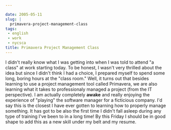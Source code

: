 ```yaml
---

date: 2005-05-11
slug: |
  primavera-project-management-class
tags:
 - english
 - work
 - nycsca
title: Primavera Project Management Class
---
```


I didn't really know what I was getting into when I was told to attend
"a class" at work starting today. To be honest, I wasn't very thrilled
about the idea but since I didn't think I had a choice, I prepared
myself to spend some long, boring hours at the "class room." Well, it
turns out that besides learning to use a project management tool called
Primavera, we are also learning what it takes to professionaly managed a
project (from the IT perspective). I am actually completely **awake**
and really enjoying the experience of "playing" the software manager for
a ficticious company. I'd say this is the closest I have ever gotten to
learning how to properly manage something. It has got to be also the
first time I didn't fall asleep during any type of training I've been to
in a long time! By this Friday I should be in good shape to add this as
a new skill under my belt and my resume.
